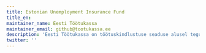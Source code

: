 ```yaml
---
title: Estonian Unemployment Insurance Fund
title_en:
maintainer_name: Eesti Töötukassa
maintainer_email: github@tootukassa.ee
description: 'Eesti Töötukassa on töötuskindlustuse seaduse alusel tegutsev avalik-õiguslik juriidiline isik, kes korraldab töötuskindlustust ning viib ellu tööpoliitikat '
twitter: ''
---
```


